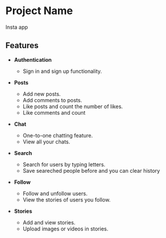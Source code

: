 # Project Name

Insta app

## Features

- **Authentication**
  - Sign in and sign up functionality.

- **Posts**
  - Add new posts.
  - Add comments to posts.
  - Like posts and count the number of likes.
  - Like comments and count 
- **Chat**
  - One-to-one chatting feature.
  - View all your chats.
  
- **Search**
  - Search for users by typing letters.
  - Save seareched people before and you can clear history
- **Follow**
  - Follow and unfollow users.
  - View the stories of users you follow.

- **Stories**
  - Add and view stories.
  - Upload images or videos in stories.
